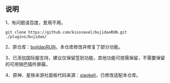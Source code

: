 ## 说明
1、有问题请百度，爱用不用。
```
git clone https://github.com/kissnavel/bujidaoRUN.git ./plugins/bujidao/
```
2、原仓库：<a href="https://github.com/babanbang/bujidaoRUN">bujidaoRUN</a>，本仓库修改并修复了部分功能。

3、已添加国际服支持，建议仅保留签到功能，其他功能可按需保留，不需要保留的可用锅巴插件屏蔽。

4、原神、星铁米游社面板代码来源：<a href="https://github.com/thisee/xiaokeli">xiaokeli</a>，已修改适配本仓库。
